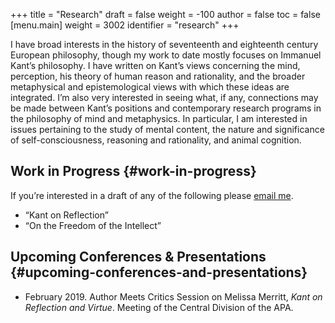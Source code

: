 +++
title = "Research"
draft = false
weight = -100
author = false
toc = false
[menu.main]
  weight = 3002
  identifier = "research"
+++

I have broad interests in the history of seventeenth and eighteenth century
European philosophy, though my work to date mostly focuses on Immanuel Kant&rsquo;s
philosophy. I have written on Kant&rsquo;s views concerning the mind, perception,
his theory of human reason and rationality, and the broader metaphysical and
epistemological views with which these ideas are integrated. I&rsquo;m also very
interested in seeing what, if any, connections may be made between Kant&rsquo;s
positions and contemporary research programs in the philosophy of mind and
metaphysics. In particular, I am interested in issues pertaining to the study
of mental content, the nature and significance of self-consciousness,
reasoning and rationality, and animal cognition.

<style> .xpapers_abstract { font-size:smaller; padding-left:6px; padding-bottom:10px } .xpapers_pubtype {font-size:28px} .publication-title {font-weight:regular } .publication-cite { color : #444 } </style>

<script id='ppl-widget' type="text/javascript" src="https://philpeople.org/widget/colin-mclear.js?app=philpapers&amp;iframe=true"></script>


## Work in Progress {#work-in-progress}

If you&rsquo;re interested in a draft of any of the following please [email me](mailto:mclear@unl.edu).

-   &ldquo;Kant on Reflection&rdquo;
-   &ldquo;On the Freedom of the Intellect&rdquo;


## Upcoming Conferences & Presentations {#upcoming-conferences-and-presentations}

-   February 2019. Author Meets Critics Session on Melissa Merritt, _Kant on Reflection and Virtue_. Meeting of the Central Division of the APA.
